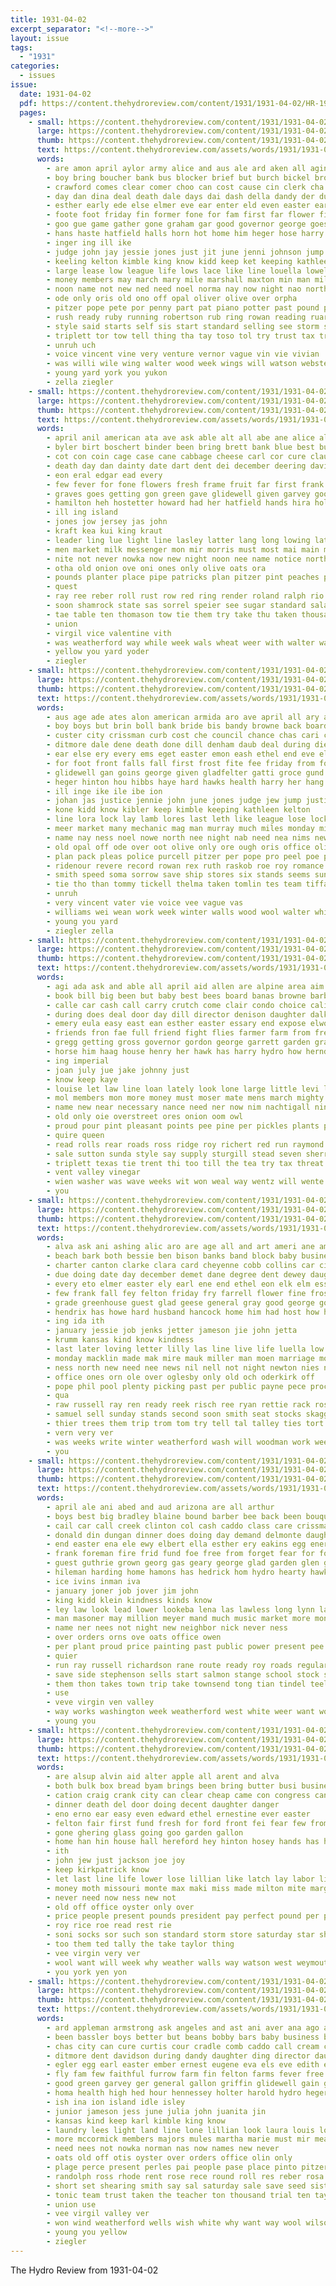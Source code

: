 ```yaml
---
title: 1931-04-02
excerpt_separator: "<!--more-->"
layout: issue
tags:
  - "1931"
categories:
  - issues
issue:
  date: 1931-04-02
  pdf: https://content.thehydroreview.com/content/1931/1931-04-02/HR-1931-04-02.pdf
  pages:
    - small: https://content.thehydroreview.com/content/1931/1931-04-02/small/HR-1931-04-02-01.jpg
      large: https://content.thehydroreview.com/content/1931/1931-04-02/large/HR-1931-04-02-01.jpg
      thumb: https://content.thehydroreview.com/content/1931/1931-04-02/thumbnails/HR-1931-04-02-01.jpg
      text: https://content.thehydroreview.com/assets/words/1931/1931-04-02/HR-1931-04-02-01.txt
      words:
        - are amon april aylor army alice and aus ale ard aken all agin ave ago aim
        - boy bring boucher bank bus blocker brief but burch bickel browne byam brun both better ball banks bet base business big bills bae brad bradley boys bertha bell bassler brower bill burst bessie buy benny been boa babe best began bandy back billie board
        - crawford comes clear comer choo can cost cause cin clerk cha cloudy cash county clyde cal coco collier custer coli class cee center came carl cecil car cole christian curtis curb citizen chance commo city caso chet charley cox church cook
        - day dan dina deal death dale days dai dash della dandy der during denham dies daughter done doctor ditmore don davidson
        - esther early ede else elmer eve ear enter eld even easter earl english end ethel every
        - foote foot friday fin former fone for fam first far flower fire floyd friends flint fun full friend faithful free fost folks fred funny front folk falls frances from falling fill felton frost
        - goo gue game gather gone graham gar good governor george goes genevieve gillett gal ger glidewell given
        - hans haste hatfield halls horn hot home him heger hose harry hydro hour hing honor hinton had hast house hibbs has high hard heck haye hon held hamilton hope haro holter hal harold hazel hawks her health hardware hey
        - inger ing ill ike
        - judge john jay jessie jones just jit june jenni johnson jump jas justice james jon janee
        - keeling kelton kimble king know kidd keep ket keeping kathleen
        - large lease low league life lows lace like line louella lowell lee lillian lamb louis land lay lary lora law lores letha long loser later late last lew leroy lon loss lyman
        - money members may march mary mile marshall maxton min man mil monday mechanic more much moore manning mill maw might mage market miller matter miles mean miss mers many maria mae morning mar murray marybelle mis mass mickey mack mor mance marvin marcum
        - noon name not new ned need noel norma nay now night nao north nims
        - ode only oris old ono off opal oliver olive over orpha
        - pitzer pope pete por penny part pat piano potter past pound pert price pean plane payne police pretty peace prayer public president peo park people pork plan pulling point pot purcell person
        - rush ready ruby running robertson rub ring rowan reading ruark rain ran roof role ret rex revere roads rec roy rubin ruth red raskob romance rogers roe ras
        - style said starts self sis start standard selling see storm state senator subject shen stay seem stands ship stiles sundy second sons slagell shepard station store stove seen sugar sell school snow strength speed sunday save sia standing shaw sister street stores seems sales sorrow six son smith spring sam sila such stewart set saturday shall sed supper streets sot strong stockton sien she service
        - triplett tor tow tell thing tha tay toso tol try trust tax train ted tae tess thurs team the tut turn towns thomas ting tiffany too taken tease tie town thee tose thelma than tomlin tickel taylor thi tickell tommy till towne tooke ture
        - unruh uch
        - voice vincent vine very venture vernor vague vin vie vivian
        - was willi wile wing walter wood week wings will watson webster word waller well went wheat work ward winners wind wilson whistle wil william whitley williams wool with works weeks wit waitley worst wells won walls winter worley woodman
        - young yard york you yukon
        - zella ziegler
    - small: https://content.thehydroreview.com/content/1931/1931-04-02/small/HR-1931-04-02-02.jpg
      large: https://content.thehydroreview.com/content/1931/1931-04-02/large/HR-1931-04-02-02.jpg
      thumb: https://content.thehydroreview.com/content/1931/1931-04-02/thumbnails/HR-1931-04-02-02.jpg
      text: https://content.thehydroreview.com/assets/words/1931/1931-04-02/HR-1931-04-02-02.txt
      words:
        - april anil american ata ave ask able alt all abe ane alice aly are aland alfred and arbes adams armstrong
        - byler birt boschert binder been bring brett bank blue best business bale bee bel brothers bandy black bridge bread bas bassler bag
        - cot con coin cage case cane cabbage cheese carl cor cure claude cold cave cotton cation clock clinton cream call come cake cost crail cach cook chisolm coffee camp corn conte came care chas can comb
        - death day dan dainty date dart dent dei december deering davidson dollar days dandy directo
        - eon eral edgar ead every
        - few fever for fone flowers fresh frame fruit far first frank friday fisher frost furrow feder field felton farms from fite fine floyd figures
        - graves goes getting gon green gave glidewell given garvey good
        - hamilton heh hostetter howard had her hatfield hands hira holter hundred haus home hone hatch how halls hearst hardware him held high highsmith hay hinton harsy harrow hams has horse hydro hot half
        - ill ing island
        - jones jow jersey jas john
        - kraft kea kui king kraut
        - leader ling lue light line lasley latter lang long lowing latham lar lester last lae
        - men market milk messenger mon mir morris must most mai main miss mule mak med mis march members mccormick much matter moses mares mare miles morning mee marshall majors more mere mules
        - nite not never nowka now new night noon nee name notice north need
        - otha old onion ove oni ones only olive oats ora
        - pounds planter place pipe patricks plan pitzer pint peaches per pas paper plants pree purcell pack patrick peck price pair pay poss part pope
        - quest
        - ray ree reber roll rust row red ring render roland ralph rio rhode rose room ross rufus res
        - soon shamrock state sas sorrel speier see sugar standard salad son saturday sen start sai set save street second sales style seed sale sewing sum sie special step sunday sion she show store service silver ster smooth scott smith sauce somes
        - tae table ten thomason tow tie them try take thu taken thousand town the trom than talk taylor thi thurs tant ton ted
        - union
        - virgil vice valentine vith
        - was weatherford way while week wals wheat weer with walter ware well wit watch white wells will weeks want williams went water work wing window
        - yellow you yard yoder
        - ziegler
    - small: https://content.thehydroreview.com/content/1931/1931-04-02/small/HR-1931-04-02-03.jpg
      large: https://content.thehydroreview.com/content/1931/1931-04-02/large/HR-1931-04-02-03.jpg
      thumb: https://content.thehydroreview.com/content/1931/1931-04-02/thumbnails/HR-1931-04-02-03.jpg
      text: https://content.thehydroreview.com/assets/words/1931/1931-04-02/HR-1931-04-02-03.txt
      words:
        - aus age ade ates alon american armida aro ave april all ary ain army and art alice ang aid are agin arm aman amass ane alo
        - boy boys but brin boll bank bride bis bandy browne back board billie bal bro best beg baring boat bessie bus ball bald bills business bradley brun bassler big byam boucher blizzard better been banner benny brief ber bas babe both began benoy buy beat
        - custer city crissman curb cost che council chance chas cari cash christian cause cure cox can class car cook cole county clear clyde church clerk capes curtis citizen cane cad case colace comes charley came crete carl
        - ditmore dale dene death done dill denham daub deal during dies ding daughter day dents dest deeb dax dash drag dandy della
        - ear else ery every ems eget easter emon eash ethel end eve eldred ent early earl este even ever enter ean
        - for foot front falls fall first frost fite fee friday from fore fork fin fer fay fun foe fish fill fire floyd folks feige former friends fine frances fiest
        - glidewell gan goins george given gladfelter gatti groce gund gather gers gone glee good game gil
        - heger hinton hou hibbs haye hard hawks health harry her hang hardware heen hud honey holter hai halls hose hoe hale harold haste held house hor heet has honor hom hed hatfield hae home him high hydro had haines hot hine hope hax
        - ill inge ike ile ibe ion
        - johan jas justice jennie john june jones judge jew jump justis jessie jam
        - kone kidd know kibler keep kimble keeping kathleen kelton
        - line lora lock lay lamb lores last leth like league lose locker lat lot lacy louis life loss lae lant law leader lyman lie lowell lease lucille land ling lee later
        - meer market many mechanic mag man murray much miles monday miss members money morning moore mer memory male might mack mance mina manning mate march mass may most maa mary muck matter mond marshall mile miller more marvin meal
        - name nay ness noel nowe north nee night nab need nea nims new norman not
        - old opal off ode over oot olive only ore ough oris office oliver
        - plan pack pleas police purcell pitzer per pope pro peel poe payne piano pounds peon pale price past painter plane people peace paes park pot pers pepe president pie pon part pert point pretty
        - ridenour revere record rowan rex ruth raskob roe roy romance red roys rush rate run rodd ran ready rubin row rey ruark role ras rola rus
        - smith speed soma sorrow save ship stores six stands seems sunday storen sien sell sal school service sibel style saiter sean strong standard stay sister sugar start soland store stockton selling sith second shak set state shall servi sok self sare starts she sey seer spring snow street saturday sigh see said storm sales stewart surprise subject son sunrise slagell sad sam seem sener sea station ser such senator streets soon
        - tie tho than tommy tickell thelma taken tomlin tes team tiffany thomas tine toe tang tonne town taylor toma tex tell tol towns ted them the too tay thurs tom tor train try tee turn then ting towne toi
        - unruh
        - very vincent vater vie voice vee vague vas
        - williams wei wean work week winter walls wood wool walter whistle went wings weer won walle william winners wilson wie with works ward want waller word wee wind worley wit waitley watton was well worst walla wate wil welt win west wells will
        - young you yard
        - ziegler zella
    - small: https://content.thehydroreview.com/content/1931/1931-04-02/small/HR-1931-04-02-04.jpg
      large: https://content.thehydroreview.com/content/1931/1931-04-02/large/HR-1931-04-02-04.jpg
      thumb: https://content.thehydroreview.com/content/1931/1931-04-02/thumbnails/HR-1931-04-02-04.jpg
      text: https://content.thehydroreview.com/assets/words/1931/1931-04-02/HR-1931-04-02-04.txt
      words:
        - agi ada ask and able all april aid allen are alpine area aim
        - book bill big been but baby best bees board banas browne barber bros bring both borrow bulk boy butz basket bills bag body blue
        - calle car cash call carry crutch come clair condo choice cali col clerk can cream court came company cause cabbage city con college
        - during does deal door day dill director denison daughter dalke dooley dandy dixon dread duart dry
        - emery eula easy east ean esther easter essary end expose elwood
        - friends fron fae full friend fight flies farmer farm from french famous foot found farms felton frank for fund fast favor first fand finger few feast funchess force
        - gregg getting gross governor gordon george garrett garden grady garvey given good goods gane gum going
        - horse him haag house henry her hawk has harry hydro how herndon handy home hill harder homa had hope hour held harris
        - ing imperial
        - joan july jue jake johnny just
        - know keep kaye
        - louise let law line loan lately look lone large little levi labor land lei lee lother
        - mol members mon more money must moser mate mens march mighty many may market most marcel marion miller morning made murray mound might maton mention margaret
        - name new near necessary nance need ner now nim nachtigall nine nelson not
        - old only oie overstreet ores onion oom owl
        - proud pour pint pleasant points pee pine per pickles plants policy profit peach pear par paper pec people pound page plenty pounds pass pitzer pure
        - quire queen
        - read rolls rear roads ross ridge roy richert red run raymond running rim reynolds real rule robertson rece ruth regular road rane
        - sale sutton sunda style say supply sturgill stead seven sherry speed spring sup senator seed school sper shirts sharp schwartz smith som special south standing stow seems store sunday still shoe seat student sam silk setting states state she see stone sun space six sul silence such stand simpson saturday
        - triplett texas tie trent thi too till the tea try tax threat tator them tard than
        - vent valley vinegar
        - wien washer was wave weeks wit won weal way wentz will wente william word want went well weight week watson werk wide working why work weatherford wife with
        - you
    - small: https://content.thehydroreview.com/content/1931/1931-04-02/small/HR-1931-04-02-05.jpg
      large: https://content.thehydroreview.com/content/1931/1931-04-02/large/HR-1931-04-02-05.jpg
      thumb: https://content.thehydroreview.com/content/1931/1931-04-02/thumbnails/HR-1931-04-02-05.jpg
      text: https://content.thehydroreview.com/assets/words/1931/1931-04-02/HR-1931-04-02-05.txt
      words:
        - alva ask ani ashing alic aro are age all and art ameri ane amy angels adams annie asad arm
        - beach bark both bessie ben bison banks band block baby business bent ber bank bring better born best brother back blanche bonnie been bunt bonds boatman benjamin ban byam buy
        - charter canton clarke clara card cheyenne cobb collins car city caddo cashier come can child county cold cen cedar cousin calvin church came cora close con chambers chick comes cox comp content cane crow
        - due doing date day december demet dane degree dent dewey daughter die deward death dinner days doe dry
        - every eto elmer easter ely earl ene end ethel eon elk elm essen evens
        - few frank fall fey felton friday fry farrell flower fine frost friend fund fand fore fed found first fruit from folks farm friends for flenner flies
        - grade greenhouse guest glad geese general gray good george godin grain guns grove ground grane guy grown gin grand geary
        - hendrix has howe hard husband hancock home him had host how her held harr horn helene homes hom high house hydro
        - ing ida ith
        - january jessie job jenks jetter jameson jie john jetta
        - krumm kansas kind know kindness
        - last later loving letter lilly las line live life luella low lee luther lenora law let look lewis laird
        - monday macklin made mak mire mauk miller man moen marriage morning mayme march magnolia missouri masoner miss manu mand mies moore many marie mexico marl most
        - ness north new need nee news nil nell not night newton nies now never ner note
        - office ones orn ole over oglesby only old och oderkirk off
        - pope phil pool plenty picking past per public payne pece process pale pen
        - qua
        - raw russell ray ren ready reek risch ree ryan rettie rack ross roll reeve ralph roy rushing river rally real
        - samuel sell sunday stands second soon smith seat stocks skaggs soap simple state snow spring such shelton short shia school start sister stuff saturday suter say stock shells she sick sey sam soe states sir stable service sid smalley station soos store som san small
        - thier trees them trip trom tom try tell tal talley ties tort ting the terhune tee tien texas toft tolin then than
        - vern very ver
        - was weeks write winter weatherford wash will woodman work week wedding ways webb weather writer wife wint wish wee well went word with want wave
        - you
    - small: https://content.thehydroreview.com/content/1931/1931-04-02/small/HR-1931-04-02-06.jpg
      large: https://content.thehydroreview.com/content/1931/1931-04-02/large/HR-1931-04-02-06.jpg
      thumb: https://content.thehydroreview.com/content/1931/1931-04-02/thumbnails/HR-1931-04-02-06.jpg
      text: https://content.thehydroreview.com/assets/words/1931/1931-04-02/HR-1931-04-02-06.txt
      words:
        - april ale ani abed and aud arizona are all arthur
        - boys best big bradley blaine bound barber bee back been bouquet brooker banks bains beans but both business box bash branton beat ballard brother bank busi bill bills bright ben byam
        - cail car call creek clinton col cash caddo class care crissman con cousin cry city company courts coffee chris clapp christian check chas coe curnutt can cashier corn covington comes craig cole crail church cher clarence cully close comfort cloninger
        - donald din dungan dinner does doing day demand delmonte daugherty due
        - end easter ena ele ewy elbert ella esther ery eakins egg ener
        - frank foreman fire frid fund foe free from forget fear for folk folks farm fast fete fight fresh fred friday first firm frankie fay fam
        - guest guthrie grown georg gas geary george glad garden glen gone getting grandson green gordon given going glass gus
        - hileman harding home hamons has hedrick hom hydro hearty hawk hawkins heart hart henry hinton how heed her house harold had henke hes hazel handing him holter harry half
        - ice ivins inman iva
        - january joner job jover jim john
        - king kidd klein kindness kinds know
        - ley law look lead lower lookeba lena las lawless long lynn lasley let living lake light land last louie lee like lean leslie lynch
        - man masoner may million meyer mand much music market more money milton mer monday marlow march marian mound mis miss mail morris
        - name ner nees not night new neighbor nick never ness
        - over orders orns ove oats office owen
        - per plant proud price painting past public power present pee phoenix potter phipps place pare pent paul pink plants poser par
        - quier
        - run ray russell richardson rane route ready roy roads regular res raney robert renew read
        - save side stephenson sells start salmon stange school stock sutton sale son see snow surplus say subject showers smith still supp seales sad saturday sick star swift steele sylvester studer scott service sales sunday spies sadie seed stay
        - them thon takes town trip take townsend tong tian tindel teel teacher tommy tee truly the tam
        - use
        - veve virgin ven valley
        - way works washington week weatherford west white weer want word was weeks wykert wyatt went welcome work wright with will wan well waller whaley woodman wife wells
        - young you
    - small: https://content.thehydroreview.com/content/1931/1931-04-02/small/HR-1931-04-02-07.jpg
      large: https://content.thehydroreview.com/content/1931/1931-04-02/large/HR-1931-04-02-07.jpg
      thumb: https://content.thehydroreview.com/content/1931/1931-04-02/thumbnails/HR-1931-04-02-07.jpg
      text: https://content.thehydroreview.com/assets/words/1931/1931-04-02/HR-1931-04-02-07.txt
      words:
        - are alsup alvin aid alter apple all arent and alva
        - both bulk box bread byam brings been bring butter busi business bandy but beverly better best bottle bridge back buy
        - cation craig crank city can clear cheap came con congress cant coffee come cox charles card carl cash car company
        - dinner death del door doing decent daughter danger
        - eno erno ear easy even edward ethel ernestine ever easter
        - felton fair first fund fresh for ford front fei fear few from falls
        - gone ghering glass going goo garden gallon
        - home han hin house hall hereford hey hinton hosey hands has hibbs hundred hatfield her heap had heer hydro harry
        - ith
        - john jew just jackson joe joy
        - keep kirkpatrick know
        - let last line life lower lose lillian like latch lay labor lillia
        - money moth missouri monte max maki miss made milton mite margaret main might meats
        - never need now ness new not
        - old off office oyster only over
        - price people present pounds president pay perfect pound per peer pleasure pitzer place powder past pride pint purcell paper
        - roy rice roe read rest rie
        - soni socks sor such son standard storm store saturday star shed small sam sunday street sparks speech soy springfield see seed suits start sick shells stage sale special stay sup set stuck sun session shirts seare spies she show saw
        - too them ted tally the take taylor thing
        - vee virgin very ver
        - wool want will week why weather walls way watson west weymouth work world with wife while well winter woodman weeks wert was went
        - you york yen yon
    - small: https://content.thehydroreview.com/content/1931/1931-04-02/small/HR-1931-04-02-08.jpg
      large: https://content.thehydroreview.com/content/1931/1931-04-02/large/HR-1931-04-02-08.jpg
      thumb: https://content.thehydroreview.com/content/1931/1931-04-02/thumbnails/HR-1931-04-02-08.jpg
      text: https://content.thehydroreview.com/assets/words/1931/1931-04-02/HR-1931-04-02-08.txt
      words:
        - ard appleman armstrong ask angeles and ast ani aver ana ago all art age austin april alfred alpine are
        - been bassler boys better but beans bobby bars baby business bank brun beach brothers board bru burg bandy bee bottle bent best bright bate bradley born bill brother bryant
        - chas city can cure curtis cour cradle comb caddo call cream corn carl county cotton clock case cation cot church china cold college cross card charlie coffee clara claude cash cane cor cheap cant
        - ditmore dent davidson during dandy daughter ding director daughters december denmark deni date days death
        - egler egg earl easter ember ernest eugene eva els eve edith ene every elk enter entz edgar
        - fly fam few faithful furrow farm fin felton farms fever free first failing flowers fredrich fall fred fire for friends finger floyd frost fair from
        - good green garvey ger general gallon griffin glidewell gain given guest goods
        - homa health high hed hour hennessey holter harold hydro heger home her hume half hardware hibbs hold hatfield herndon hans hor hart hinton hand hands house halt held has
        - ish ina ion island idle isley
        - junior jameson jess june julia john juanita jin
        - kansas kind keep karl kimble king know
        - laundry lees light land line lone lillian look laura louis low ling list los lat lout lemon long leo lodge lee lay live liv loyal
        - more mccormick members majors mules martha marie must mir meals march may mare mass men miss mons mond market mae mansel messenger mou miles mares mis marshall mauk many
        - need nees not nowka norman nas now names new never
        - oats old off otis oyster over orders office olin only
        - plage perce present perles pai people pase place pinto pitzer pla peaches plan pounds ping price plate putts part pam pall papi poage pum pound pos per
        - randolph ross rhode rent rose rece round roll res reber rosa rover room ruth red row regular remington roy ruark reno roe ray
        - short set shearing smith say sal saturday sale save seed sister sein soap sudan second supply sau single stock store sacks style sincere six stockton state spies sugar seat stange service sul shells see son sali standard stella show sad scott sleep
        - tonic team trust taken the teacher ton thousand trial ten taylor thi texas thomason take town twine tie them
        - union use
        - vee virgil valley ver
        - won wind weatherford wells wish white why want way wool wilson wilma work watch with week was will washington william wife west williams
        - young you yellow
        - ziegler
---
```


The Hydro Review from 1931-04-02

<!--more-->

